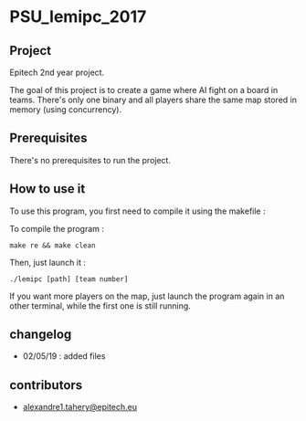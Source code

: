 # PSU\_lemipc\_2017

## Project
Epitech 2nd year project.

The goal of this project is to create a game where AI fight on a board in teams. There's only one binary and all players share the same map stored in memory (using concurrency).


## Prerequisites
There's no prerequisites to run the project.



## How to use it
To use this program, you first need to compile it using the makefile :

To compile the program :    

    make re && make clean


Then, just launch it :

    ./lemipc [path] [team number]

If you want more players on the map, just launch the program again in an other terminal, while the first one is still running.


## changelog
* 02/05/19 : added files


## contributors
* alexandre1.tahery@epitech.eu
